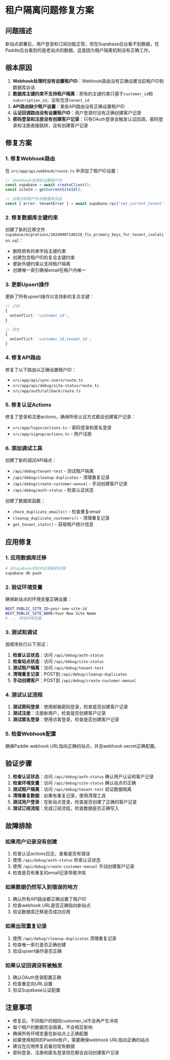 # 租户隔离问题修复方案

## 问题描述

新站点部署后，用户登录和订阅功能正常，但在Supabase后台看不到数据，在Paddle后台看到的是老站点的数据。这是因为租户隔离机制没有正确工作。

## 根本原因

1. **Webhook处理时没有设置租户ID**：Webhook路由没有正确设置当前租户ID到数据库会话
2. **数据库主键约束不支持租户隔离**：原有的主键约束只基于`customer_id`和`subscription_id`，没有包含`tenant_id`
3. **API路由缺少租户设置**：某些API路由没有正确设置租户ID
4. **认证回调路由没有设置租户ID**：用户登录时没有正确创建客户记录
5. **密码登录和注册没有创建客户记录**：只有OAuth登录会触发认证回调，密码登录和注册直接跳转，没有创建客户记录

## 修复方案

### 1. 修复Webhook路由

在 `src/app/api/webhook/route.ts` 中添加了租户ID设置：

```typescript
// 在webhook处理前设置租户ID
const supabase = await createClient();
const siteId = getCurrentSiteId();

// 设置当前租户ID到数据库会话
const { error: tenantError } = await supabase.rpc('set_current_tenant', { tenant_id: siteId });
```

### 2. 修复数据库主键约束

创建了新的迁移文件 `supabase/migrations/20240907140228_fix_primary_keys_for_tenant_isolation.sql`：

- 删除原有的单字段主键约束
- 创建包含租户ID的复合主键约束
- 更新外键约束以支持租户隔离
- 创建唯一索引确保email在租户内唯一

### 3. 更新Upsert操作

更新了所有upsert操作以支持新的复合主键：

```typescript
// 之前
{
  onConflict: 'customer_id';
}

// 现在
{
  onConflict: 'customer_id,tenant_id';
}
```

### 4. 修复API路由

修复了以下路由以正确设置租户ID：

- `src/app/api/sync-users/route.ts`
- `src/app/api/debug/site-status/route.ts`
- `src/app/auth/callback/route.ts`

### 5. 修复认证Actions

修复了登录和注册actions，确保所有认证方式都会创建客户记录：

- `src/app/login/actions.ts` - 密码登录和匿名登录
- `src/app/signup/actions.ts` - 用户注册

### 6. 添加调试工具

创建了新的调试API端点：

- `/api/debug/tenant-test` - 测试租户隔离
- `/api/debug/cleanup-duplicates` - 清理重复记录
- `/api/debug/create-customer-manual` - 手动创建客户记录
- `/api/debug/auth-status` - 检查认证状态

创建了数据库函数：

- `check_duplicate_emails()` - 检查重复email
- `cleanup_duplicate_customers()` - 清理重复记录
- `get_tenant_stats()` - 获取租户统计信息

## 应用修复

### 1. 应用数据库迁移

```bash
# 在Supabase项目中应用新的迁移
supabase db push
```

### 2. 验证环境变量

确保新站点的环境变量正确设置：

```bash
NEXT_PUBLIC_SITE_ID=your-new-site-id
NEXT_PUBLIC_SITE_NAME=Your New Site Name
# ... 其他环境变量
```

### 3. 测试和调试

按顺序执行以下测试：

1. **检查认证状态**：访问 `/api/debug/auth-status`
2. **检查站点状态**：访问 `/api/debug/site-status`
3. **测试租户隔离**：访问 `/api/debug/tenant-test`
4. **清理重复记录**：POST到 `/api/debug/cleanup-duplicates`
5. **手动创建客户**：POST到 `/api/debug/create-customer-manual`

### 4. 测试认证流程

1. **测试密码登录**：使用邮箱密码登录，检查是否创建客户记录
2. **测试注册**：注册新用户，检查是否创建客户记录
3. **测试匿名登录**：使用访客登录，检查是否创建客户记录

### 5. 检查Webhook配置

确保Paddle webhook URL指向正确的站点，并且webhook secret正确配置。

## 验证步骤

1. **检查认证状态**：访问 `/api/debug/auth-status` 确认用户认证和客户记录
2. **检查环境变量**：访问 `/api/debug/site-status` 确认站点ID正确
3. **测试租户隔离**：访问 `/api/debug/tenant-test` 验证数据隔离
4. **清理重复数据**：如果有重复记录，使用清理工具
5. **测试用户登录**：在新站点登录，检查是否创建了正确的客户记录
6. **测试订阅流程**：完成订阅流程，检查数据是否正确写入

## 故障排除

### 如果用户记录没有创建

1. 检查认证actions日志，查看是否有错误
2. 使用 `/api/debug/auth-status` 检查认证状态
3. 使用 `/api/debug/create-customer-manual` 手动创建客户记录
4. 检查是否有重复的email记录导致冲突

### 如果数据仍然写入到错误的地方

1. 确认所有API路由都正确设置了租户ID
2. 检查webhook URL是否正确指向新站点
3. 验证数据库迁移是否成功应用

### 如果出现重复记录

1. 使用 `/api/debug/cleanup-duplicates` 清理重复记录
2. 检查唯一索引是否正确创建
3. 验证upsert操作是否正确

### 如果认证回调没有被触发

1. 确认OAuth登录配置正确
2. 检查重定向URL设置
3. 验证Supabase认证配置

## 注意事项

- 修复后，不同租户的相同customer_id不会再产生冲突
- 每个租户的数据完全隔离，不会相互影响
- 确保所有环境变量在新站点上正确配置
- 如果使用相同的Paddle账户，需要确保webhook URL指向正确的站点
- 建议在应用修复前备份现有数据
- 密码登录、注册和匿名登录现在都会自动创建客户记录
